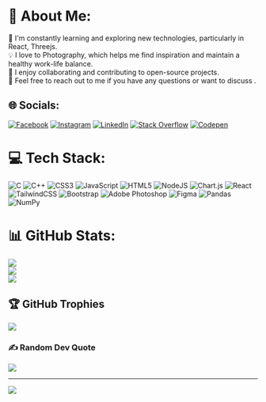 # 💫 About Me:
🌱 I'm constantly learning and exploring new technologies, particularly in React, Threejs.<br>💡 I love to Photography, which helps me find inspiration and maintain a healthy work-life balance.<br>👯 I enjoy collaborating and contributing to open-source projects.<br>💬 Feel free to reach out to me if you have any questions or want to discuss .


## 🌐 Socials:
[![Facebook](https://img.shields.io/badge/Facebook-%231877F2.svg?logo=Facebook&logoColor=white)](https://www.facebook.com/akash.suklabaidya.31/)
[![Instagram](https://img.shields.io/badge/Instagram-%23E4405F.svg?logo=Instagram&logoColor=white)](https://instagram.com/akash_sb__)
[![LinkedIn](https://img.shields.io/badge/LinkedIn-%230077B5.svg?logo=linkedin&logoColor=white)](https://www.linkedin.com/in/akash-suklabaidya-435aa5227/)
[![Stack Overflow](https://img.shields.io/badge/-Stackoverflow-FE7A16?logo=stack-overflow&logoColor=white)](https://stackoverflow.com/users/21049990) [![Codepen](https://img.shields.io/badge/Codepen-000000?style=for-the-badge&logo=codepen&logoColor=white)](https://codepen.io/akashsb) 

# 💻 Tech Stack:
![C](https://img.shields.io/badge/c-%2300599C.svg?style=plastic&logo=c&logoColor=white) ![C++](https://img.shields.io/badge/c++-%2300599C.svg?style=plastic&logo=c%2B%2B&logoColor=white) ![CSS3](https://img.shields.io/badge/css3-%231572B6.svg?style=plastic&logo=css3&logoColor=white) ![JavaScript](https://img.shields.io/badge/javascript-%23323330.svg?style=plastic&logo=javascript&logoColor=%23F7DF1E) ![HTML5](https://img.shields.io/badge/html5-%23E34F26.svg?style=plastic&logo=html5&logoColor=white) ![NodeJS](https://img.shields.io/badge/node.js-6DA55F?style=plastic&logo=node.js&logoColor=white) ![Chart.js](https://img.shields.io/badge/chart.js-F5788D.svg?style=plastic&logo=chart.js&logoColor=white) ![React](https://img.shields.io/badge/react-%2320232a.svg?style=plastic&logo=react&logoColor=%2361DAFB) ![TailwindCSS](https://img.shields.io/badge/tailwindcss-%2338B2AC.svg?style=plastic&logo=tailwind-css&logoColor=white) ![Bootstrap](https://img.shields.io/badge/bootstrap-%23563D7C.svg?style=plastic&logo=bootstrap&logoColor=white) ![Adobe Photoshop](https://img.shields.io/badge/adobephotoshop-%2331A8FF.svg?style=plastic&logo=adobephotoshop&logoColor=white) 	![Figma](https://img.shields.io/badge/figma-%23F24E1E.svg?style=plastic&logo=figma&logoColor=white) ![Pandas](https://img.shields.io/badge/pandas-%23150458.svg?style=plastic&logo=pandas&logoColor=white) ![NumPy](https://img.shields.io/badge/numpy-%23013243.svg?style=plastic&logo=numpy&logoColor=white)
# 📊 GitHub Stats:
![](https://github-readme-stats.vercel.app/api?username=akashsb18&theme=vue-dark&hide_border=false&include_all_commits=true&count_private=false)<br/>
![](https://github-readme-streak-stats.herokuapp.com/?user=akashsb18&theme=vue-dark&hide_border=false)<br/>
![](https://github-readme-stats.vercel.app/api/top-langs/?username=akashsb18&theme=vue-dark&hide_border=false&include_all_commits=true&count_private=false&layout=compact)

## 🏆 GitHub Trophies
![](https://github-profile-trophy.vercel.app/?username=akashsb18&theme=discord&no-frame=false&no-bg=true&margin-w=4)

### ✍️ Random Dev Quote
![](https://quotes-github-readme.vercel.app/api?type=horizontal&theme=tokyonight)

---
[![](https://visitcount.itsvg.in/api?id=akashsb18&icon=5&color=3)](https://visitcount.itsvg.in)

<!-- Proudly created with GPRM ( https://gprm.itsvg.in ) -->
